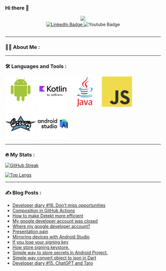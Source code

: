 ### Hi there 👋

<div id="header" align="center">
  <img src="https://media.giphy.com/media/M9gbBd9nbDrOTu1Mqx/giphy.gif" width="100"/>
</div>

<div id="badges" align="center">
  <a href="https://www.linkedin.com/in/yauheni-slizh-5b7a7236/">
    <img src="https://img.shields.io/badge/LinkedIn-blue?style=for-the-badge&logo=linkedin&logoColor=white" alt="LinkedIn Badge"/>
  </a>
  <a>
    <img src="https://img.shields.io/github/stars/kiolk?style=social" alt="Youtube Badge"/>
   </a>
</div>

<div align="center">
  <img src="https://komarev.com/ghpvc/?username=kiolk&style=flat-square&color=blue" alt=""/>
</div>

---

### :woman_technologist: About Me :

---

### :hammer_and_wrench: Languages and Tools :
<div>
  <img src="https://raw.githubusercontent.com/devicons/devicon/master/icons/android/android-original-wordmark.svg" title="Android" alt="Android" height="100" width="100"/>
  <img src="https://github.com/devicons/devicon/blob/master/icons/kotlin/kotlin-original-wordmark.svg" title="Kotlin" alt="Kotli" height="100" width="100"/>
  <img src="https://github.com/devicons/devicon/blob/master/icons/java/java-original-wordmark.svg" title="Java" alt="Java" height="100" width="100"/>
  <img src="https://github.com/devicons/devicon/blob/master/icons/javascript/javascript-original.svg" title="Js" alt="Js" height="100" width="100"/>
  <img src="https://github.com/devicons/devicon/blob/master/icons/groovy/groovy-original.svg" title="Groovy" alt="Groovy" height="100" width="100"/>
  <img src="https://github.com/devicons/devicon/blob/master/icons/androidstudio/androidstudio-original-wordmark.svg" title="AndroidStudio" alt="AndroidStudiohttps://github.com/devicons/devicon/blob/master/icons/androidstudio/androidstudio-original-wordmark.svg" height="100" width="100"/>
</div>

<!--
**Kiolk/Kiolk** is a ✨ _special_ ✨ repository because its `README.md` (this file) appears on your GitHub profile.

Here are some ideas to get you started:

- 🔭 I’m currently working on ...
- 🌱 I’m currently learning ...
- 👯 I’m looking to collaborate on ...
- 🤔 I’m looking for help with ...
- 💬 Ask me about ...
- 📫 How to reach me: ...
- 😄 Pronouns: ...
- ⚡ Fun fact: ...
-->
---

### :fire: My Stats :
[![GitHub Streak](http://github-readme-streak-stats.herokuapp.com?user=Kiolk&theme=dark&background=000000)](https://git.io/streak-stats)

[![Top Langs](https://github-readme-stats.vercel.app/api/top-langs/?username=Kiolk)](https://github.com/anuraghazra/github-readme-stats)

---

### :writing_hand: Blog Posts :
<!-- BLOG-POST-LIST:START -->
- [Developer diary #16. Don&#39;t miss opportunities](https://dev.to/kiolk/developer-diary-16-dont-miss-opportunities-1eg5)
- [Composition in GitHub Actions](https://dev.to/kiolk/composition-in-github-actions-ehh)
- [How to make Detekt more efficient](https://dev.to/kiolk/how-to-make-detekt-more-efficient-5fl4)
- [My google developer account was closed](https://dev.to/kiolk/my-google-developer-account-was-closed-3bej)
- [Where my google developer account?](https://dev.to/kiolk/where-my-google-developer-account-4ee3)
- [Presentation pain](https://dev.to/kiolk/presentation-pain-3ab9)
- [Mirroring devices with Android Studio](https://dev.to/kiolk/mirroring-devices-with-android-studio-14c2)
- [If you lose your signing key](https://dev.to/kiolk/if-you-lose-your-signing-key-3l7a)
- [How store signing keystore.](https://dev.to/kiolk/how-store-signing-keystore-4lan)
- [Simple way to store secrets in Android Project.](https://dev.to/kiolk/simple-way-to-store-secrets-in-android-project-345k)
- [Simple way convert object to json in Dart](https://dev.to/kiolk/simple-way-to-convert-object-json-in-dart-4ioh)
- [Developer diary #15. ChatGPT and Taro](https://dev.to/kiolk/developer-diary-15-chatgpt-and-taro-4l36)
<!-- BLOG-POST-LIST:END -->

